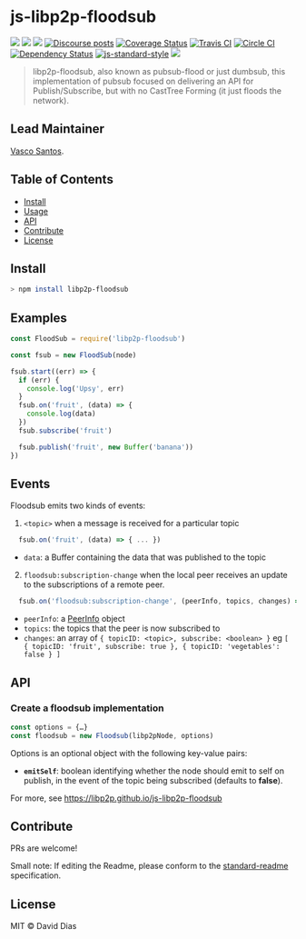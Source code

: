 js-libp2p-floodsub
==================

[![](https://img.shields.io/badge/made%20by-Protocol%20Labs-blue.svg?style=flat-square)](http://protocol.ai)
[![](https://img.shields.io/badge/project-libp2p-yellow.svg?style=flat-square)](http://libp2p.io/)
[![](https://img.shields.io/badge/freenode-%23libp2p-yellow.svg?style=flat-square)](http://webchat.freenode.net/?channels=%23libp2p)
[![Discourse posts](https://img.shields.io/discourse/https/discuss.libp2p.io/posts.svg)](https://discuss.libp2p.io)
[![Coverage Status](https://coveralls.io/repos/github/libp2p/js-libp2p-floodsub/badge.svg?branch=master)](https://coveralls.io/github/libp2p/js-libp2p-floodsub?branch=master)
[![Travis CI](https://travis-ci.org/libp2p/js-libp2p-floodsub.svg?branch=master)](https://travis-ci.org/libp2p/js-libp2p-floodsub)
[![Circle CI](https://circleci.com/gh/libp2p/js-libp2p-floodsub.svg?style=svg)](https://circleci.com/gh/libp2p/js-libp2p-floodsub)
[![Dependency Status](https://david-dm.org/libp2p/js-libp2p-floodsub.svg?style=flat-square)](https://david-dm.org/libp2p/js-libp2p-floodsub) [![js-standard-style](https://img.shields.io/badge/code%20style-standard-brightgreen.svg?style=flat-square)](https://github.com/feross/standard)
[![](https://img.shields.io/badge/pm-waffle-yellow.svg?style=flat-square)](https://waffle.io/libp2p/js-libp2p-floodsub)

> libp2p-floodsub, also known as pubsub-flood or just dumbsub, this implementation of pubsub focused on delivering an API for Publish/Subscribe, but with no CastTree Forming (it just floods the network).

## Lead Maintainer

[Vasco Santos](https://github.com/vasco-santos).

## Table of Contents

- [Install](#install)
- [Usage](#usage)
- [API](#api)
- [Contribute](#contribute)
- [License](#license)

## Install

```sh
> npm install libp2p-floodsub
```

## Examples

```JavaScript
const FloodSub = require('libp2p-floodsub')

const fsub = new FloodSub(node)

fsub.start((err) => {
  if (err) {
    console.log('Upsy', err)
  }
  fsub.on('fruit', (data) => {
    console.log(data)
  })
  fsub.subscribe('fruit')

  fsub.publish('fruit', new Buffer('banana'))
})
```

## Events

Floodsub emits two kinds of events:
1. `<topic>` when a message is received for a particular topic
  ```Javascript
    fsub.on('fruit', (data) => { ... })
  ```
  - `data`: a Buffer containing the data that was published to the topic
2. `floodsub:subscription-change` when the local peer receives an update to the subscriptions of a remote peer.
  ```Javascript
    fsub.on('floodsub:subscription-change', (peerInfo, topics, changes) => { ... })
  ```
  - `peerInfo`: a [PeerInfo](https://github.com/libp2p/js-peer-info) object
  - `topics`: the topics that the peer is now subscribed to
  - `changes`: an array of `{ topicID: <topic>, subscribe: <boolean> }`
     eg `[ { topicID: 'fruit', subscribe: true }, { topicID: 'vegetables': false } ]`


## API

### Create a floodsub implementation

```js
const options = {…}
const floodsub = new Floodsub(libp2pNode, options)
```

Options is an optional object with the following key-value pairs:

* **`emitSelf`**: boolean identifying whether the node should emit to self on publish, in the event of the topic being subscribed (defaults to **false**).

For more, see https://libp2p.github.io/js-libp2p-floodsub

## Contribute

PRs are welcome!

Small note: If editing the Readme, please conform to the [standard-readme](https://github.com/RichardLitt/standard-readme) specification.

## License

MIT © David Dias
